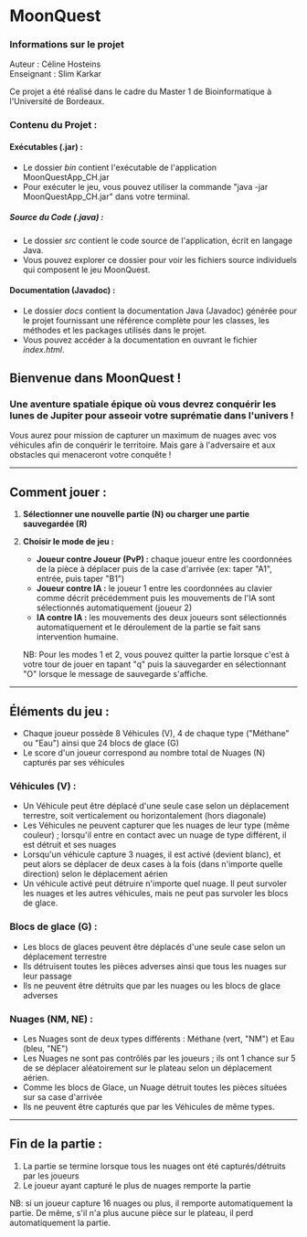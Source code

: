 # MoonQuest

### Informations sur le projet
Auteur : Céline Hosteins  
Enseignant : Slim Karkar  

Ce projet a été réalisé dans le cadre du Master 1 de Bioinformatique à l'Université de Bordeaux.

### Contenu du Projet :

#### Exécutables (.jar) :
- Le dossier *bin* contient l'exécutable de l'application MoonQuestApp_CH.jar
- Pour exécuter le jeu, vous pouvez utiliser la commande "java -jar MoonQuestApp_CH.jar" dans votre terminal.

##### Source du Code (.java) :
- Le dossier *src* contient le code source de l'application, écrit en langage Java.
- Vous pouvez explorer ce dossier pour voir les fichiers source individuels qui composent le jeu MoonQuest.

#### Documentation (Javadoc) :
- Le dossier *docs* contient la documentation Java (Javadoc) générée pour le projet fournissant une référence complète pour les classes, les méthodes et les packages utilisés dans le projet.
- Vous pouvez accéder à la documentation en ouvrant le fichier *index.html*.


## Bienvenue dans MoonQuest !
### Une aventure spatiale épique où vous devrez conquérir les lunes de Jupiter pour asseoir votre suprématie dans l'univers !

Vous aurez pour mission de capturer un maximum de nuages avec vos véhicules afin de conquérir le territoire. Mais gare à l'adversaire et aux obstacles qui menaceront votre conquête !

---

## Comment jouer :

1. **Sélectionner une nouvelle partie (N) ou charger une partie sauvegardée (R)**
2. **Choisir le mode de jeu :**
   - **Joueur contre Joueur (PvP) :** chaque joueur entre les coordonnées de la pièce à déplacer puis de la case d'arrivée (ex: taper "A1", entrée, puis taper "B1")
   - **Joueur contre IA :** le joueur 1 entre les coordonnées au clavier comme décrit précédemment puis les mouvements de l'IA sont sélectionnés automatiquement (joueur 2)
   - **IA contre IA :** les mouvements des deux joueurs sont sélectionnés automatiquement et le déroulement de la partie se fait sans intervention humaine.

   NB: Pour les modes 1 et 2, vous pouvez quitter la partie lorsque c'est à votre tour de jouer en tapant "q" puis la sauvegarder en sélectionnant "O" lorsque le message de sauvegarde s'affiche.

---

## Éléments du jeu :
- Chaque joueur possède 8 Véhicules (V), 4 de chaque type ("Méthane" ou "Eau") ainsi que 24 blocs de glace (G)
- Le score d'un joueur correspond au nombre total de Nuages (N) capturés par ses véhicules

### Véhicules (V) :
- Un Véhicule peut être déplacé d'une seule case selon un déplacement terrestre, soit verticalement ou horizontalement (hors diagonale)
- Les Véhicules ne peuvent capturer que les nuages de leur type (même couleur) ; lorsqu'il entre en contact avec un nuage de type différent, il est détruit et ses nuages
- Lorsqu'un véhicule capture 3 nuages, il est activé (devient blanc), et peut alors se déplacer de deux cases à la fois (dans n'importe quelle direction) selon le déplacement aérien
- Un véhicule activé peut détruire n'importe quel nuage. Il peut survoler les nuages et les autres véhicules, mais ne peut pas survoler les blocs de glace.

### Blocs de glace (G) :
- Les blocs de glaces peuvent être déplacés d'une seule case selon un déplacement terrestre
- Ils détruisent toutes les pièces adverses ainsi que tous les nuages sur leur passage
- Ils ne peuvent être détruits que par les nuages ou les blocs de glace adverses

### Nuages (NM, NE) :
- Les Nuages sont de deux types différents : Méthane (vert, "NM") et Eau (bleu, "NE")
- Les Nuages ne sont pas contrôlés par les joueurs ; ils ont 1 chance sur 5 de se déplacer aléatoirement sur le plateau selon un déplacement aérien.
- Comme les blocs de Glace, un Nuage détruit toutes les pièces situées sur sa case d'arrivée
- Ils ne peuvent être capturés que par les Véhicules de même types.

---

## Fin de la partie :
1. La partie se termine lorsque tous les nuages ont été capturés/détruits par les joueurs
2. Le joueur ayant capturé le plus de nuages remporte la partie

NB: si un joueur capture 16 nuages ou plus, il remporte automatiquement la partie. De même, s'il n'a plus aucune pièce sur le plateau, il perd automatiquement la partie.

